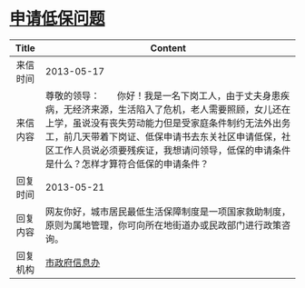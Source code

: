 # <a href="http://www.shangluo.gov.cn/zmhd/ldxxxx.jsp?urltype=leadermail.LeaderMailContentUrl&wbtreeid=1112&leadermailid=1804">申请低保问题</a>
|Title|Content|
|:---:|---|
|来信时间|2013-05-17|
|来信内容|尊敬的领导：       你好！我是一名下岗工人，由于丈夫身患疾病，无经济来源，生活陷入了危机，老人需要照顾，女儿还在上学，虽说没有丧失劳动能力但是受家庭条件制约无法外出务工，前几天带着下岗证、低保申请书去东关社区申请低保，社区工作人员说必须要残疾证，我想请问领导，低保的申请条件是什么？怎样才算符合低保的申请条件？|
|回复时间|2013-05-21|
|回复内容|网友你好，城市居民最低生活保障制度是一项国家救助制度，原则为属地管理，你可向所在地街道办或民政部门进行政策咨询。|
|回复机构|<a href="../../categories/agencies/市政府信息办.md">市政府信息办</a>|